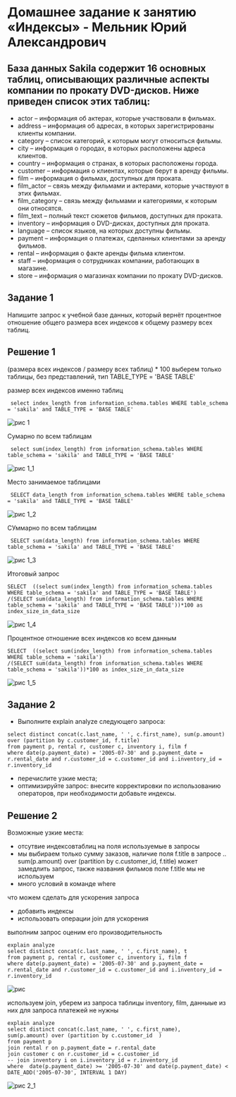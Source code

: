 # Домашнее задание к занятию «Индексы» - Мельник Юрий Александрович

## База данных Sakila содержит 16 основных таблиц, описывающих различные аспекты компании по прокату DVD-дисков. Ниже приведен список этих таблиц:

   - actor – информация об актерах, которые участвовали в фильмах.
   - address – информация об адресах, в которых зарегистрированы клиенты компании.
   - category – список категорий, к которым могут относиться фильмы.
   - city – информация о городах, в которых расположены адреса клиентов.
   - country – информация о странах, в которых расположены города.
   - customer – информация о клиентах, которые берут в аренду фильмы.
   - film – информация о фильмах, доступных для проката.
   - film_actor – связь между фильмами и актерами, которые участвуют в этих фильмах.
   - film_category – связь между фильмами и категориями, к которым они относятся.
   - film_text – полный текст сюжетов фильмов, доступных для проката.
   - inventory – информация о DVD-дисках, доступных для проката.
   - language – список языков, на которых доступны фильмы.
   - payment – информация о платежах, сделанных клиентами за аренду фильмов.
   - rental – информация о факте аренды фильма клиентом.
   - staff – информация о сотрудниках компании, работающих в магазине.
   - store – информация о магазинах компании по прокату DVD-дисков.
## Задание 1
Напишите запрос к учебной базе данных, который вернёт процентное отношение общего размера всех индексов к общему размеру всех таблиц.


## Решение 1 
(размера всех индексов /  размеру всех таблиц) * 100 
выберем только таблицы, без представлений, тип TABLE_TYPE = 'BASE TABLE'
 
размер всех индексов именно таблиц 
```
 select index_length from information_schema.tables WHERE table_schema = 'sakila' and TABLE_TYPE = 'BASE TABLE'
```
![рис 1](https://github.com/ysatii/DB-HW4/blob/main/img/image1.jpg)

Сумарно по всем таблицам 
```
 select sum(index_length) from information_schema.tables WHERE table_schema = 'sakila' and TABLE_TYPE = 'BASE TABLE'
```
![рис 1_1](https://github.com/ysatii/DB-HW4/blob/main/img/image1_1.jpg)

Место занимаемое таблицами
```
 SELECT data_length from information_schema.tables WHERE table_schema = 'sakila' and TABLE_TYPE = 'BASE TABLE'
```
![рис 1_2](https://github.com/ysatii/DB-HW5/blob/main/img/image1_2.jpg)

СУммарно по всем таблицам
```
 SELECT sum(data_length) from information_schema.tables WHERE table_schema = 'sakila' and TABLE_TYPE = 'BASE TABLE'
```
![рис 1_3](https://github.com/ysatii/DB-HW5/blob/main/img/image1_3.jpg)

Итоговый запрос
```
SELECT  ((select sum(index_length) from information_schema.tables WHERE table_schema = 'sakila' and TABLE_TYPE = 'BASE TABLE')
/(SELECT sum(data_length) from information_schema.tables WHERE table_schema = 'sakila' and TABLE_TYPE = 'BASE TABLE'))*100 as index_size_in_data_size  
 ```
![рис 1_4](https://github.com/ysatii/DB-HW5/blob/main/img/image1_4.jpg)

Процентное отношение всех индексов ко всем данным

```
SELECT  ((select sum(index_length) from information_schema.tables WHERE table_schema = 'sakila')
/(SELECT sum(data_length) from information_schema.tables WHERE table_schema = 'sakila'))*100 as index_size_in_data_size  
```
![рис 1_5](https://github.com/ysatii/DB-HW5/blob/main/img/image1_5.jpg)


## Задание 2
- Выполните explain analyze следующего запроса:
```
select distinct concat(c.last_name, ' ', c.first_name), sum(p.amount) over (partition by c.customer_id, f.title)
from payment p, rental r, customer c, inventory i, film f
where date(p.payment_date) = '2005-07-30' and p.payment_date = r.rental_date and r.customer_id = c.customer_id and i.inventory_id = r.inventory_id
```
- перечислите узкие места;
- оптимизируйте запрос: внесите корректировки по использованию операторов, при необходимости добавьте индексы.

## Решение 2
Возможные узкие места:
- отсутвие индексовтаблиц на поля используемые в запросы
- мы выбираем только сумму заказов, наличие поля f.title в запросе .. sum(p.amount) over (partition by c.customer_id, f.title) может замедлить запрос, также названия фильмов поле f.title мы не используем
- много условий в команде where

что можем сделать для ускорения запроса
- добавить индексы
- использовать операции join для ускорения

выполним запрос оценим его производительность
```
explain analyze
select distinct concat(c.last_name, ' ', c.first_name), t
from payment p, rental r, customer c, inventory i, film f
where date(p.payment_date) = '2005-07-30' and p.payment_date = r.rental_date and r.customer_id = c.customer_id and i.inventory_id = r.inventory_id
```
![рис ](https://github.com/ysatii/DB-HW5/blob/main/img/image2.jpg)

используем join, уберем из запроса таблицы  inventory, film, данныые из них для запроса платежей не нужны



```
explain analyze
select distinct concat(c.last_name, ' ', c.first_name),   sum(p.amount) over (partition by c.customer_id  )
from payment p
join rental r on p.payment_date = r.rental_date
join customer c on r.customer_id = c.customer_id
-- join inventory i on i.inventory_id = r.inventory_id
where  date(p.payment_date) >= '2005-07-30' and date(p.payment_date) < DATE_ADD('2005-07-30', INTERVAL 1 DAY)
```

![рис 2_1](https://github.com/ysatii/DB-HW5/blob/main/img/image2_1.jpg)